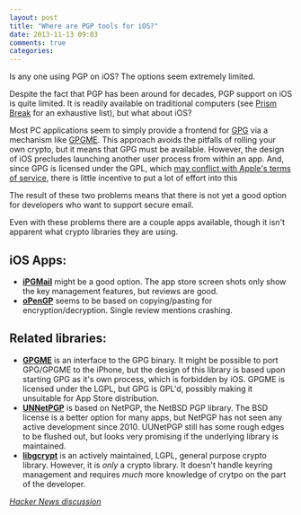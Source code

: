 ```yaml
---
layout: post
title: "Where are PGP tools for iOS?"
date: 2013-11-13 09:03
comments: true
categories: 
---
```

Is any one using PGP on iOS? The options seem extremely limited. 

Despite the fact that PGP has been around for decades, PGP support on iOS is quite limited. It is readily available on traditional computers (see [Prism Break](http://prism-break.org/) for an exhaustive list), but what about iOS?

Most PC applications seem to simply provide a frontend for [GPG](http://www.gnupg.org) via a mechanism like [GPGME](http://www.gnupg.org/related_software/gpgme/index.en.html). This approach avoids the pitfalls of rolling your own crypto, but it means that GPG must be available. However, the design of iOS precludes launching another user process from within an app. And, since GPG is licensed under the GPL, which [may conflict with Apple's terms of service](http://www.fsf.org/blogs/licensing/more-about-the-app-store-gpl-enforcement), there is little incentive to put a lot of effort into this 

The result of these two problems means that there is not yet a good option for developers who want to support secure email.

Even with these problems there are a couple apps available, though it isn't apparent what crypto libraries they are using.

## iOS Apps:

- **[iPGMail](http://ipgmail.com/)** might be a good option. The app store screen shots only show the key management features, but reviews are good. 
- **[oPenGP](https://itunes.apple.com/us/app/opengp/id414003727)** seems to be based on copying/pasting for encryption/decryption. Single review mentions crashing.


## Related libraries:

- **[GPGME](http://www.gnupg.org/related_software/gpgme/index.en.html)** is an interface to the GPG binary. It might be possible to port GPG/GPGME to the iPhone, but the design of this library is based upon starting GPG as it's own process, which is forbidden by iOS. GPGME is licensed under the LGPL, but GPG is GPL'd, possibly making it unsuitable for App Store distribution. 
- **[UNNetPGP](https://github.com/upnext/unnetpgp)** is based on NetPGP, the NetBSD PGP library. The BSD license is a better option for many apps, but NetPGP has not seen any active development since 2010. UUNetPGP still has some rough edges to be flushed out, but looks very promising if the underlying library is maintained.
- **[libgcrypt](http://www.gnu.org/software/libgcrypt/)** is an actively maintained, LGPL, general purpose crypto library. However, it is *only* a crypto library. It doesn't handle keyring management and requires *much* more knowledge of crytpo on the part of the developer.



*[Hacker News discussion](https://news.ycombinator.com/item?id=6726711)*